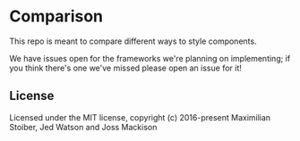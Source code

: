 # Comparison

This repo is meant to compare different ways to style components.

We have issues open for the frameworks we're planning on implementing; if you think there's one we've missed please open an issue for it!

## License

Licensed under the MIT license, copyright (c) 2016-present Maximilian Stoiber, Jed Watson and Joss Mackison
